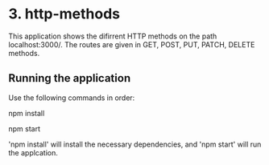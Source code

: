 # 3. http-methods
This application shows the difirrent HTTP methods on the path localhost:3000/. The routes are given in GET, POST, PUT, PATCH, DELETE methods.


## Running the application
Use the following commands in order:

npm install

npm start

'npm install' will install the necessary dependencies, and 'npm start' will run the applcation.
